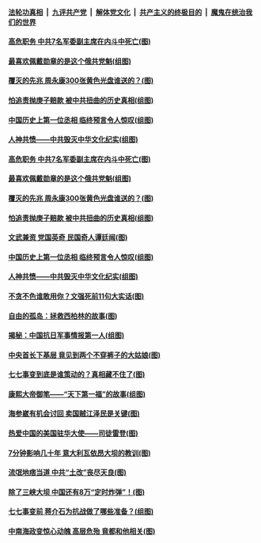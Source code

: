 

####  [法轮功真相](../../../../basic/blob/master/README.md?t=07100402) &nbsp;|&nbsp; [九评共产党](../../../../9ping.md/blob/master/README.md?t=07100402) &nbsp;|&nbsp; [解体党文化](../../../../jtdwh.md/blob/master/README.md?t=07100402)  &nbsp;|&nbsp; [共产主义的终极目的](../../../../gczydzjmd.md/blob/master/README.md?t=07100402) &nbsp;|&nbsp; [魔鬼在统治我们的世界](../../../../mgztzwmdsj.md/blob/master/README.md?t=07100402) 

#### [高危职务 中共7名军委副主席在内斗中死亡(图)](../pages/p6/937966.md?t=07100402) 

#### [最喜欢佩戴勋章的是这个俄共党魁(组图)](../pages/p6/938666.md?t=07100402) 

#### [覆灭的先兆 周永康300张黄色光盘谁送的？(图)](../pages/p6/938537.md?t=07100402) 

#### [怕追责抛庚子赔款 被中共扭曲的历史真相(组图)](../pages/p6/938779.md?t=07100402) 

#### [中国历史上第一位丞相 临终预言令人惊叹(组图)](../pages/p6/938665.md?t=07100402) 

#### [人神共愤——中共毁灭中华文化纪实(组图)](../pages/p6/938791.md?t=07100402) 

#### [高危职务 中共7名军委副主席在内斗中死亡(图)](../pages/p6/937966.md?t=07100402) 

#### [最喜欢佩戴勋章的是这个俄共党魁(组图)](../pages/p6/938666.md?t=07100402) 

#### [覆灭的先兆 周永康300张黄色光盘谁送的？(图)](../pages/p6/938537.md?t=07100402) 

#### [怕追责抛庚子赔款 被中共扭曲的历史真相(组图)](../pages/p6/938779.md?t=07100402) 

#### [文武兼资 党国英奇 民国奇人谭廷闿(图)](../pages/p6/938512.md?t=07100402) 

#### [中国历史上第一位丞相 临终预言令人惊叹(组图)](../pages/p6/938665.md?t=07100402) 

#### [人神共愤——中共毁灭中华文化纪实(组图)](../pages/p6/938791.md?t=07100402) 

#### [不贪不色谁敢用你？文强死前11句大实话(图)](../pages/p6/938533.md?t=07100402) 

#### [自由的孤岛：拯救西柏林的故事(图)](../pages/p6/938683.md?t=07100402) 

#### [揭秘：中国抗日军事情报第一人(组图)](../pages/p6/938662.md?t=07100402) 

#### [中央首长下基层 竟见到两个不穿裤子的大姑娘(图)](../pages/p6/937961.md?t=07100402) 

#### [七七事变到底是谁策动的？真相藏不住了(图)](../pages/p6/918522.md?t=07100402) 

#### [康熙大帝御笔——“天下第一福”的故事(组图)](../pages/p6/938350.md?t=07100402) 

#### [海参崴有机会讨回 卖国贼江泽民是关键(图)](../pages/p6/938782.md?t=07100402) 

#### [热爱中国的美国驻华大使——司徒雷登(图)](../pages/p6/934961.md?t=07100402) 

#### [7分钟影响几十年 意大利瓦依昂大坝的教训(图)](../pages/p6/937542.md?t=07100402) 

#### [流氓地痞当道 中共“土改”丧尽天良(图)](../pages/p6/937896.md?t=07100402) 

#### [除了三峡大坝 中国还有8万“定时炸弹”！(图)](../pages/p6/937540.md?t=07100402) 

#### [七七事变前 蒋介石为抗战做了哪些准备？(组图)](../pages/p6/938219.md?t=07100402) 

#### [中南海政变惊心动魄 高层危殆 竟都和他相关(图)](../pages/p6/937814.md?t=07100402) 


